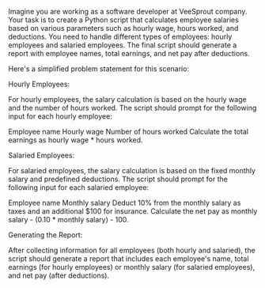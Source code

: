 Imagine you are working as a software developer at VeeSprout company. Your task is to create a Python script that calculates employee salaries based on various parameters such as hourly wage, hours worked, and deductions. You need to handle different types of employees: hourly employees and salaried employees. The final script should generate a report with employee names, total earnings, and net pay after deductions.


Here's a simplified problem statement for this scenario:

Hourly Employees:

For hourly employees, the salary calculation is based on the hourly wage and the number of hours worked. The script should prompt for the following input for each hourly employee:

Employee name
Hourly wage
Number of hours worked
Calculate the total earnings as hourly wage * hours worked.

Salaried Employees:

For salaried employees, the salary calculation is based on the fixed monthly salary and predefined deductions. The script should prompt for the following input for each salaried employee:

Employee name
Monthly salary
Deduct 10% from the monthly salary as taxes and an additional $100 for insurance. Calculate the net pay as monthly salary - (0.10 * monthly salary) - 100.

Generating the Report:

After collecting information for all employees (both hourly and salaried), the script should generate a report that includes each employee's name, total earnings (for hourly employees) or monthly salary (for salaried employees), and net pay (after deductions).

